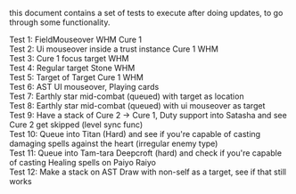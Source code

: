 this document contains a set of tests to execute after doing updates, to go through some functionality.

Test 1: FieldMouseover WHM Cure 1  
Test 2: Ui mouseover inside a trust instance Cure 1 WHM  
Test 3: Cure 1 focus target WHM  
Test 4: Regular target Stone WHM  
Test 5: Target of Target Cure 1 WHM  
Test 6: AST UI mouseover, Playing cards  
Test 7: Earthly star mid-combat (queued) with target as location  
Test 8: Earthly star mid-combat (queued) with ui mouseover as target  
Test 9: Have a stack of Cure 2 -> Cure 1, Duty support into Satasha and see Cure 2 get skipped (level sync func)  
Test 10: Queue into Titan (Hard) and see if you're capable of casting damaging spells against the heart (irregular enemy type)  
Test 11: Queue into Tam-tara Deepcroft (hard) and check if you're capable of casting Healing spells on Paiyo Raiyo  
Test 12: Make a stack on AST Draw with non-self as a target, see if that still works  
